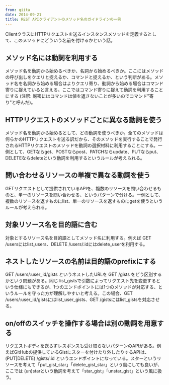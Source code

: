 ```yaml
---
from: qiita
date: 2014-09-21
title: REST APIクライアントのメソッド名のガイドラインの一例
---
```



ClientクラスにHTTPリクエストを送るインスタンスメソッドを定義するとして、このメソッドにどういう名前を付けるかという話。

## メソッド名には動詞を利用する
メソッド名を動詞から始めるべきか、名詞から始めるべきか。ここにはメソッドの呼び出しをクエリと捉えるか、コマンドと捉えるか、という判断がある。メソッド名を名詞から始める場合はよりクエリ寄り、動詞から始める場合はコマンド寄りに捉えていると言える。ここではコマンド寄りに捉えて動詞を利用することにする (注釈: 厳密にはコマンドは値を返さないことが多いのでコマンド"寄り"と呼んだ)。

## HTTPリクエストのメソッドごとに異なる動詞を使う
メソッド名を動詞から始めるとして、どの動詞を使うべきか。全てのメソッドは何らかのHTTPリクエストを送る訳だから、そのメソッドを実行することで発行されるHTTPリクエストのメソッドを動詞の選択材料に利用することにする。一例として、GETならget、POSTならpost、PATCHならupdate、PUTならput、DELETEならdeleteという動詞を利用するというルールが考えられる。

## 問い合わせるリソースの単複で異なる動詞を使う
GETリクエストとして提供されているAPIを、複数のリソースを問い合わせるものと、単一のリソースを問い合わせる、というパターンで分ける。一例として、複数のリソースを返すものにlist、単一のリソースを返すものにgetを使うというルールが考えられる。

## 対象リソース名を目的語に含む
対象とするリソース名を目的語としてメソッド名に利用する。例えば GET /usersにはlist_users、DELETE /users/:idにはdelete_userを利用する。

## ネストしたリソースの名前は目的語のprefixにする
GET /users/:user_id/gists というネストしたURLを GET /gists をどう区別するかという問題がある。同じ list_gistsで引数によってリクエスト先を変更するという仕様にもできるが、1つのエンドポイントには1つのメソッドが対応する、というルールを守った方が理解しやすいと考える。この場合、GET /users/:user_id/gistsにはlist_user_gists、GET /gistsにはlist_gistsを対応させる。

## on/offのスイッチを操作する場合は別の動詞を用意する
リクエストボディを送らずレスポンスも受け取らないパターンのAPIがある。例えばGitHubの提供しているGistにスターを付けたり外したりするAPIは、(PUT|DELETE) /gists/:id というエンドポイントになっている。スターというリソースを考えて「put_gist_star」「delete_gist_star」という風にしても良いが、ここでは (un)starという動詞を考えて「star_gist」「unstar_gist」という風に扱う。
